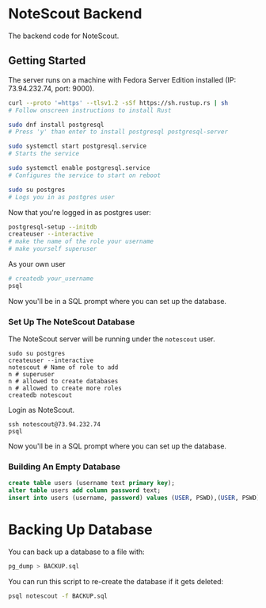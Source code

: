 # NoteScout Backend
The backend code for NoteScout.

## Getting Started
The server runs on a machine with Fedora Server Edition installed (IP:
73.94.232.74, port: 9000).

```bash
curl --proto '=https' --tlsv1.2 -sSf https://sh.rustup.rs | sh
# Follow onscreen instructions to install Rust

sudo dnf install postgresql
# Press 'y' than enter to install postgresql postgresql-server

sudo systemctl start postgresql.service
# Starts the service

sudo systemctl enable postgresql.service
# Configures the service to start on reboot

sudo su postgres
# Logs you in as postgres user
```

Now that you're logged in as postgres user:

```bash
postgresql-setup --initdb
createuser --interactive
# make the name of the role your username
# make yourself superuser

```

As your own user

```bash
# createdb your_username
psql
```

Now you'll be in a SQL prompt where you can set up the database.

### Set Up The NoteScout Database
The NoteScout server will be running under the `notescout` user.

```
sudo su postgres
createuser --interactive
notescout # Name of role to add
n # superuser
n # allowed to create databases
n # allowed to create more roles
createdb notescout
```

Login as NoteScout.

```
ssh notescout@73.94.232.74
psql
```

Now you'll be in a SQL prompt where you can set up the database.

### Building An Empty Database
```sql
create table users (username text primary key);
alter table users add column password text;
insert into users (username, password) values (USER, PSWD),(USER, PSWD);
```

# Backing Up Database
You can back up a database to a file with:
```bash
pg_dump > BACKUP.sql
```

You can run this script to re-create the database if it gets deleted:

```bash
psql notescout -f BACKUP.sql
```
